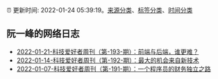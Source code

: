 :alarm_clock: 更新时间: 2022-01-24 05:39:19。[来源分类](../README.md)、[标签分类](../TAGS.md)、[时间分类](../TIMELINE.md)

## 阮一峰的网络日志




- [2022-01-21-科技爱好者周刊（第-193-期）：前端与后端，谁更难？](http://www.ruanyifeng.com/blog/2022/01/weekly-issue-193.html) 
- [2022-01-14-科技爱好者周刊（第-192-期）：最大的机会来自新技术](http://www.ruanyifeng.com/blog/2022/01/weekly-issue-192.html) 
- [2022-01-07-科技爱好者周刊（第-191-期）：一个程序员的财务独立之路](http://www.ruanyifeng.com/blog/2022/01/weekly-issue-191.html) 